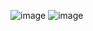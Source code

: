 ![image](https://github.com/gauravbindal2302/Estatery/assets/89655308/a454e397-b75f-4cc5-b5b3-bcb9b367efac)
![image](https://github.com/gauravbindal2302/Estatery/assets/89655308/16ac7cab-74b8-4354-a30c-510f6d09ad5f)
